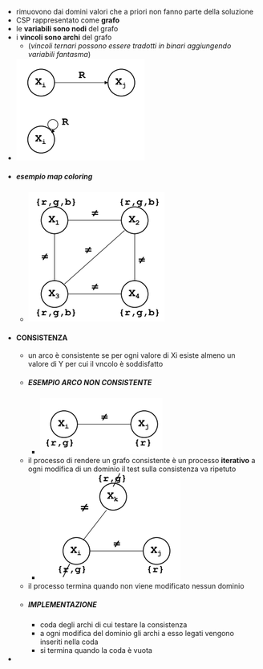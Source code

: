 - rimuovono dai domini valori che a priori non fanno parte della soluzione
- CSP rappresentato come **grafo**
- le **variabili sono nodi** del grafo
- i **vincoli sono archi** del grafo
	- (*vincoli ternari possono essere tradotti in binari aggiungendo variabili fantasma*)
- ![image.png](../assets/image_1680262376917_0.png)
- ##### esempio map coloring
	- ![image.png](../assets/image_1680262551303_0.png)
- #### CONSISTENZA
	- un arco è consistente se per ogni valore di Xi esiste almeno un valore di Y per cui il vncolo è soddisfatto
	- ##### ESEMPIO ARCO NON CONSISTENTE
		- ![image.png](../assets/image_1680263009585_0.png)
	- il processo di rendere un grafo consistente è un processo **iterativo** a ogni modifica di un dominio il test sulla consistenza va ripetuto
		- ![image.png](../assets/image_1680263083451_0.png)
	- il processo termina quando non viene modificato nessun dominio
	- ##### IMPLEMENTAZIONE
		- coda degli archi di cui testare la consistenza
		- a ogni modifica del dominio gli archi a esso legati vengono inseriti nella coda
		- si termina quando la coda è vuota
-